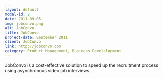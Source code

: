 ```yaml
---
layout: default
modal-id: 2
date: 2011-09-05
img: jobconvo.png
alt: JobConvo
title: JobConvo
project-date: September 2011
client: JobConvo
link: http://jobconvo.com
category: Product Management, Business Develelopment
---
```

JobConvo is a cost-effective solution to speed up the recruitment process using asynchronous video job interviews.